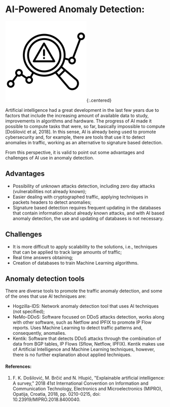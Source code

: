 # AI-Powered Anomaly Detection:

![Anomaly Detection Logo](/assets/img/anomaly-detection-logo.png){:.centered}

Artificial intelligence had a great development in the last few years due to factors that include the increasing amount of available data to study, improvements in algorithms and hardware. The progress of AI made it possible to compute tasks that were, so far, basically impossible to compute [Došilović et al, 2018]. In this sense, AI is already being used to promote cybersecurity and, for example, there are tools that use it to detect anomalies in traffic, working as an alternative to signature based detection.

From this perspective, it is valid to point out some advantages and challenges of AI use in anomaly detection.

## Advantages

- Possibility of unknown attacks detection, including zero day attacks (vulnerabilities not already known);
- Easier dealing with cryptographed traffic, applying techniques in packets headers to detect anomalies; 
- Signature based detection requires frequent updating in the databases that contain information about already known attacks, and with AI based anomaly detection, the use and updating of databases is not necessary.

## Challenges

- It is more difficult to apply scalability to the solutions, i.e., techniques that can be applied to track large amounts of traffic;
- Real time answers obtaining;
- Creation of databases to train Machine Learning algorithms.

## Anomaly detection tools

There are diverse tools to promote the traffic anomaly detection, and some of the ones that use AI techniques are:

- Hogzilla-IDS: Network anomaly detection tool that uses AI techniques (not specified);
- NeMo-DDoS: Software focused on DDoS attacks detection, works along with other software, such as Netflow and IPFIX to promote IP Flow reports. Uses Machine Learning to detect traffic patterns and, consequently, anomalies.
- Kentik: Software that detects DDoS attacks through the combination of data from BGP tables, IP Flows (Sflow, Netflow, IPFIX). Kentik makes use of Artificial Intelligence and Machine Learning techniques, however, there is no further explanation about applied techniques.


#### References:

1. F. K. Došilović, M. Brčić and N. Hlupić, "Explainable artificial intelligence: A survey," 2018 41st International Convention on Information and Communication Technology, Electronics and Microelectronics (MIPRO), Opatija, Croatia, 2018, pp. 0210-0215, doi: 10.23919/MIPRO.2018.8400040.

